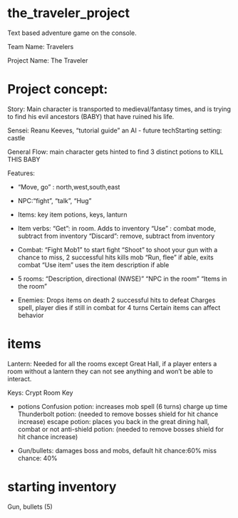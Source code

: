 # the_traveler_project
Text based adventure game on the console.

Team Name: Travelers

Project Name: The Traveler

# Project concept:
Story: Main character is transported to medieval/fantasy times, and is trying to find his evil ancestors (BABY) that have ruined his life.

Sensei: Reanu Keeves, “tutorial guide” an AI - future techStarting setting: castle

General Flow: main character gets hinted to find 3 distinct potions to KILL THIS BABY

Features:
- “Move, go” : north,west,south,east
- NPC:“fight”, “talk”, “Hug”
- Items: key item potions, keys, lanturn
- Item verbs: “Get”: in room. Adds to inventory
“Use” : combat mode, subtract from inventory
“Discard”: remove, subtract from inventory
- Combat:
“Fight Mob1” to start fight
“Shoot” to shoot your gun with a chance to miss, 2 successful hits kills mob
“Run, flee” if able, exits combat
“Use item” uses the item description if able

- 5 rooms:
“Description, directional (NWSE)”
“NPC in the room”
“Items in the room”

- Enemies:
Drops items on death
2 successful hits to defeat
Charges spell, player dies if still in combat for 4 turns
Certain items can affect behavior

# items
Lantern: Needed for all the rooms except Great Hall, if a player enters a room without a lantern they can not see anything and won’t be able to interact.

Keys: Crypt Room Key

- potions
Confusion potion: increases mob spell (6 turns) charge up time
Thunderbolt potion: (needed to remove bosses shield for hit chance increase)
escape potion: places you back in the great dining hall, combat or not
anti-shield potion: (needed to remove bosses shield for hit chance increase)

- Gun/bullets: damages boss and mobs, default hit chance:60% miss chance: 40%

# starting inventory
Gun, bullets (5)
